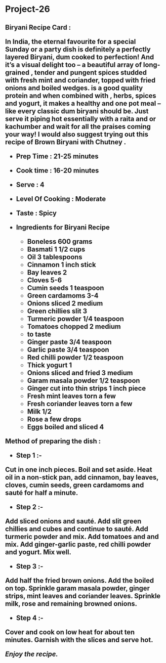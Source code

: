 # Project-26


<h2>Biryani Recipe Card :
   
   
   

In India, the eternal favourite for a special Sunday  or a party dish is definitely a perfectly layered  Biryani, dum cooked to perfection! And it’s a visual delight too – a beautiful array of long-grained , tender  and pungent spices studded with fresh mint and coriander, topped with fried onions and boiled  wedges.  is a good quality protein and when combined with , herbs, spices and yogurt, it makes a healthy and  one pot meal – like every classic  dum biryani should be. Just serve it piping hot essentially with a raita and  or kachumber and wait for all the praises coming your way! I would also suggest trying out this recipe of Brown  Biryani with Chutney .
- Prep Time : 21-25 minutes
- Cook time : 16-20 minutes
- Serve : 4
- Level Of Cooking : Moderate
- Taste : Spicy

- Ingredients for  Biryani Recipe

   - Boneless  600 grams
   - Basmati  1 1/2 cups
   - Oil 3 tablespoons
   - Cinnamon 1 inch stick
   - Bay leaves 2
   - Cloves 5-6
   - Cumin seeds 1 teaspoon
   - Green cardamoms 3-4
   - Onions sliced 2 medium
   - Green chillies slit 3
   - Turmeric powder 1/4 teaspoon
   - Tomatoes chopped 2 medium
   -  to taste
   - Ginger paste 3/4 teaspoon
   - Garlic paste 3/4 teaspoon
   - Red chilli powder 1/2 teaspoon
   - Thick yogurt 1 
   - Onions sliced and fried 3 medium
   - Garam masala powder 1/2 teaspoon
   - Ginger cut into thin strips 1 inch piece
   - Fresh mint leaves torn a few
   - Fresh coriander leaves torn a few
   - Milk 1/2 
   - Rose  a few drops
   - Eggs boiled and sliced 4 
   
   

**Method of preparing the dish :**
  
  
  
 - Step 1 :-
  
Cut  in one inch pieces. Boil  and set aside. Heat oil in a non-stick pan, add cinnamon, bay leaves, cloves, cumin seeds, green cardamoms and sauté for half a minute.
  
  - Step 2 :-
   
Add sliced onions and sauté. Add slit green chillies and  cubes and continue to sauté. Add turmeric powder and mix. Add tomatoes and  and mix. Add ginger-garlic paste, red chilli powder and yogurt. Mix well.

  - Step 3 :-
  
Add half the fried brown onions. Add the boiled  on top. Sprinkle garam masala powder, ginger strips, mint leaves and coriander leaves. Sprinkle milk, rose  and remaining browned onions.

  - Step 4 :-
  
Cover and cook on low heat for about ten minutes. Garnish with the  slices and serve hot.

 *Enjoy the recipe.*
